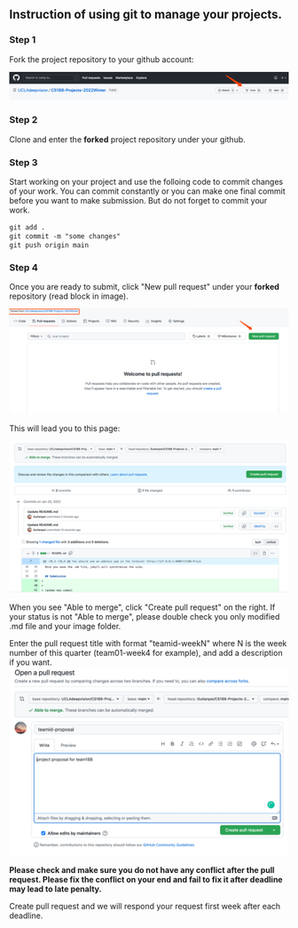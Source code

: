## Instruction of using git to manage your projects.

### Step 1

Fork the project repository to your github account:

![fork](/assets/images/demo/fork.png)

### Step 2

Clone and enter the **forked** project repository under your github.

### Step 3

Start working on your project and use the folloing code to commit changes of your work. You can commit constantly or you can make one final commit before you want to make submission. But do not forget to commit your work.
```
git add .
git commit -m "some changes"
git push origin main
```

### Step 4

Once you are ready to submit, click "New pull request" under your **forked** repository (read block in image).

![pull1](/assets/images/demo/pull_request.png)

This will lead you to this page:

![pull2](/assets/images/demo/make_request.png)

When you see "Able to merge", click "Create pull request" on the right. If your status is not "Able to merge", please double check you only modified .md file and your image folder.

Enter the pull request title with format "teamid-weekN" where N is the week number of this quarter (team01-week4 for example), and add a description if you want.
![pull2](/assets/images/demo/comment_pull_request.png)

**Please check and make sure you do not have any conflict after the pull request. Please fix the conflict on your end and fail to fix it after deadline may lead to late penalty.**

Create pull request and we will respond your request first week after each deadline.
